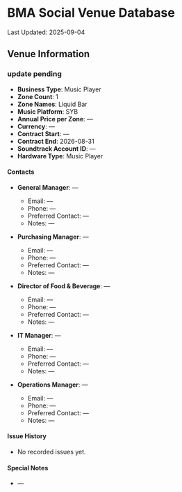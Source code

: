 # BMA Social Venue Database

Last Updated: 2025-09-04

## Venue Information

### update pending
- **Business Type**: Music Player
- **Zone Count**: 1
- **Zone Names**: Liquid Bar
- **Music Platform**: SYB
- **Annual Price per Zone**: —
- **Currency**: —
- **Contract Start**: —
- **Contract End**: 2026-08-31
- **Soundtrack Account ID**: —
- **Hardware Type**: Music Player

#### Contacts
- **General Manager**: —
  - Email: —
  - Phone: —
  - Preferred Contact: —
  - Notes: —

- **Purchasing Manager**: —
  - Email: —
  - Phone: —
  - Preferred Contact: —
  - Notes: —

- **Director of Food & Beverage**: —
  - Email: —
  - Phone: —
  - Preferred Contact: —
  - Notes: —

- **IT Manager**: —
  - Email: —
  - Phone: —
  - Preferred Contact: —
  - Notes: —

- **Operations Manager**: —
  - Email: —
  - Phone: —
  - Preferred Contact: —
  - Notes: —

#### Issue History
- No recorded issues yet.

#### Special Notes
- —

